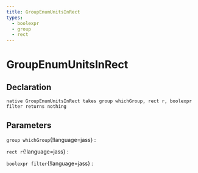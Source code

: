 ```yaml
---
title: GroupEnumUnitsInRect
types:
  - boolexpr
  - group
  - rect
---
```


# GroupEnumUnitsInRect

## Declaration

```jass
native GroupEnumUnitsInRect takes group whichGroup, rect r, boolexpr filter returns nothing
```

## Parameters
`group whichGroup`{!language=jass}
: 

`rect r`{!language=jass}
: 

`boolexpr filter`{!language=jass}
: 
